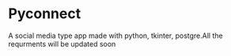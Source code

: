 # Pyconnect
A social media type app made with python, tkinter, postgre.All the requrments will be updated soon
